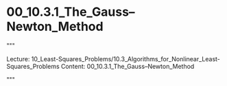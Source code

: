 # 00_10.3.1_The_Gauss–Newton_Method

"""

Lecture: 10_Least-Squares_Problems/10.3_Algorithms_for_Nonlinear_Least-Squares_Problems
Content: 00_10.3.1_The_Gauss–Newton_Method

"""

